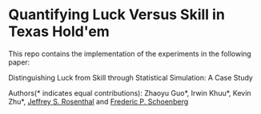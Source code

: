 # Quantifying Luck Versus Skill in Texas Hold'em

This repo contains the implementation of the experiments in the following paper:

Distinguishing Luck from Skill through Statistical Simulation: A Case Study

Authors(* indicates equal contributions):
Zhaoyu Guo*,
Irwin Khuu*,
Kevin Zhu*,
[Jeffrey S. Rosenthal](http://probability.ca/jeff/) and
[Frederic P. Schoenberg](http://www.stat.ucla.edu/~frederic/)
